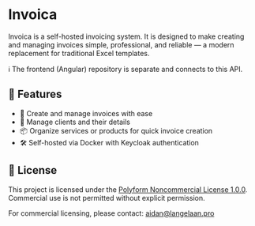 # Invoica

Invoica is a self-hosted invoicing system.
It is designed to make creating and managing invoices simple, professional, and reliable — a modern replacement for traditional Excel templates.

ℹ️ The frontend (Angular) repository is separate and connects to this API.

## 🔧 Features

- 🧾 Create and manage invoices with ease
- 👥 Manage clients and their details
- 📦 Organize services or products for quick invoice creation
- 🛠 Self-hosted via Docker with Keycloak authentication

## 📝 License

This project is licensed under the [Polyform Noncommercial License 1.0.0](https://polyformproject.org/licenses/noncommercial/1.0.0/).  
Commercial use is not permitted without explicit permission.

For commercial licensing, please contact: aidan@langelaan.pro

